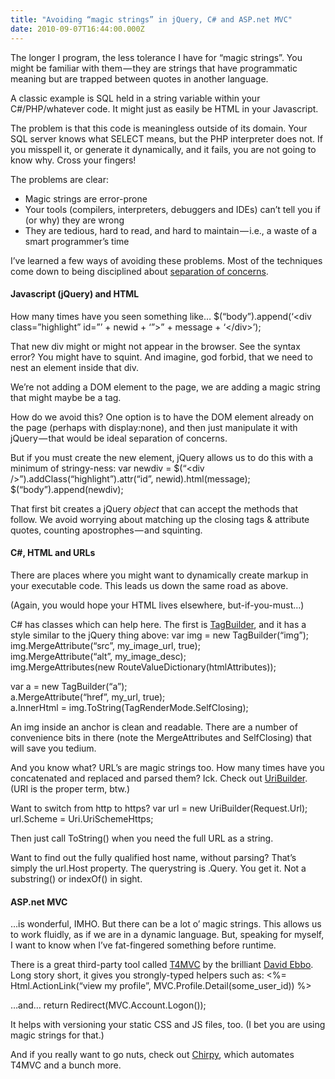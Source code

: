 ```yaml
---
title: "Avoiding “magic strings” in jQuery, C# and ASP.net MVC"
date: 2010-09-07T16:44:00.000Z
---
```


The longer I program, the less tolerance I have for “magic strings”. You might be familiar with them — they are strings that have programmatic meaning but are trapped between quotes in another language.

A classic example is SQL held in a string variable within your C#/PHP/whatever code. It might just as easily be HTML in your Javascript.

The problem is that this code is meaningless outside of its domain. Your SQL server knows what SELECT means, but the PHP interpreter does not. If you misspell it, or generate it dynamically, and it fails, you are not going to know why. Cross your fingers!

The problems are clear:

*   Magic strings are error-prone
*   Your tools (compilers, interpreters, debuggers and IDEs) can’t tell you if (or why) they are wrong
*   They are tedious, hard to read, and hard to maintain — i.e., a waste of a smart programmer’s time

I’ve learned a few ways of avoiding these problems. Most of the techniques come down to being disciplined about [separation of concerns](http://en.wikipedia.org/wiki/Separation_of_concerns).

#### Javascript (jQuery) and HTML

How many times have you seen something like…
$(“body”).append(‘&lt;div class=”highlight” id=”’ + newid + ‘”&gt;” + message + ‘&lt;/div&gt;’);

That new div might or might not appear in the browser. See the syntax error? You might have to squint. And imagine, god forbid, that we need to nest an element inside that div.

We’re not adding a DOM element to the page, we are adding a magic string that might maybe be a tag.

How do we avoid this? One option is to have the DOM element already on the page (perhaps with display:none), and then just manipulate it with jQuery — that would be ideal separation of concerns.

But if you must create the new element, jQuery allows us to do this with a minimum of stringy-ness:
var newdiv = $(“&lt;div /&gt;”).addClass(“highlight”).attr(“id”, newid).html(message);   
$(“body”).append(newdiv);

That first bit creates a jQuery _object_ that can accept the methods that follow. We avoid worrying about matching up the closing tags &amp; attribute quotes, counting apostrophes — and squinting.

#### C#, HTML and URLs

There are places where you might want to dynamically create markup in your executable code. This leads us down the same road as above.

(Again, you would hope your HTML lives elsewhere, but-if-you-must…)

C# has classes which can help here. The first is [TagBuilder](http://msdn.microsoft.com/en-us/library/system.web.mvc.tagbuilder_members.aspx), and it has a style similar to the jQuery thing above:
var img = new TagBuilder(“img”);   
img.MergeAttribute(“src”, my_image_url, true);   
img.MergeAttribute(“alt”, my_image_desc);   
img.MergeAttributes(new RouteValueDictionary(htmlAttributes));   
   
var a = new TagBuilder(“a”);   
a.MergeAttribute(“href”, my_url, true);   
a.InnerHtml = img.ToString(TagRenderMode.SelfClosing);

An img inside an anchor is clean and readable. There are a number of convenience bits in there (note the MergeAttributes and SelfClosing) that will save you tedium.

And you know what? URL’s are magic strings too. How many times have you concatenated and replaced and parsed them? Ick. Check out [UriBuilder](http://msdn.microsoft.com/en-us/library/system.uribuilder_members.aspx). (URI is the proper term, btw.)

Want to switch from http to https?
var url = new UriBuilder(Request.Url);   
url.Scheme = Uri.UriSchemeHttps;

Then just call ToString() when you need the full URL as a string.

Want to find out the fully qualified host name, without parsing? That’s simply the url.Host property. The querystring is .Query. You get it. Not a substring() or indexOf() in sight.

#### ASP.net MVC

…is wonderful, IMHO. But there can be a lot o’ magic strings. This allows us to work fluidly, as if we are in a dynamic language. But, speaking for myself, I want to know when I’ve fat-fingered something before runtime.

There is a great third-party tool called [T4MVC](http://mvccontrib.codeplex.com/wikipage?title=T4MVC) by the brilliant [David Ebbo](http://blogs.msdn.com/b/davidebb/). Long story short, it gives you strongly-typed helpers such as:
&lt;%= Html.ActionLink(“view my profile”, MVC.Profile.Detail(some_user_id)) %&gt;

…and…
return Redirect(MVC.Account.Logon());

It helps with versioning your static CSS and JS files, too. (I bet you are using magic strings for that.)

And if you really want to go nuts, check out [Chirpy](http://www.weirdlover.com/tag/chirpy/), which automates T4MVC and a bunch more.
